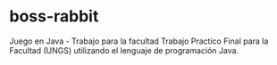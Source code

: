 # boss-rabbit
Juego en Java - Trabajo para la facultad
Trabajo Practico Final para la Facultad (UNGS) utilizando el lenguaje de programación Java.
